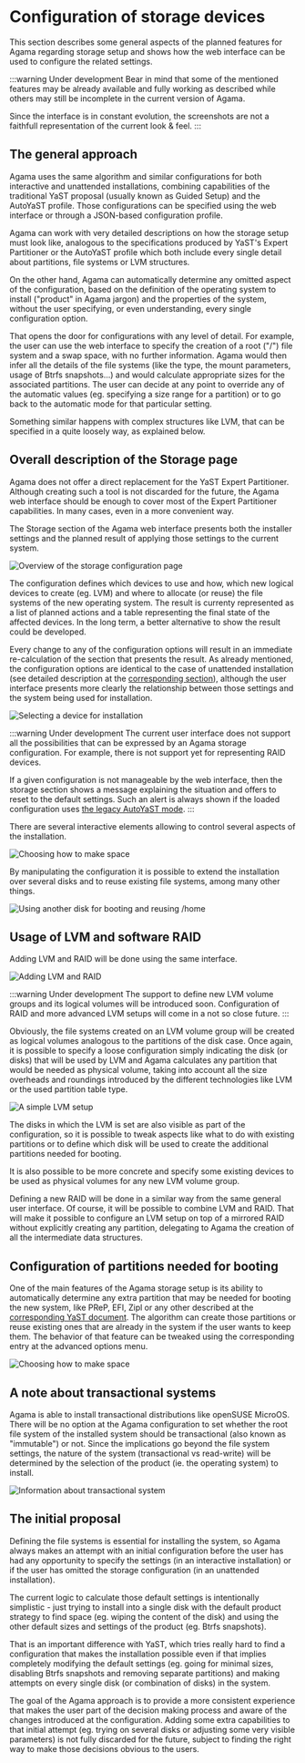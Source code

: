 # Configuration of storage devices

This section describes some general aspects of the planned features for Agama regarding
storage setup and shows how the web interface can be used to configure the related
settings.

:::warning Under development
Bear in mind that some of the mentioned features may be already available and fully working as
described while others may still be incomplete in the current version of Agama.

Since the interface is in constant evolution, the screenshots are not a faithfull representation
of the current look & feel.
:::

## The general approach

Agama uses the same algorithm and similar configurations for both interactive and unattended
installations, combining capabilities of the traditional YaST proposal (usually known as Guided
Setup) and the AutoYaST profile. Those configurations can be specified using the web interface
or through a JSON-based configuration profile.

Agama can work with very detailed descriptions on how the storage setup must look like, analogous to
the specifications produced by YaST's Expert Partitioner or the AutoYaST profile which both include
every single detail about partitions, file systems or LVM structures.

On the other hand, Agama can automatically determine any omitted aspect of the configuration, based
on the definition of the operating system to install ("product" in Agama jargon) and the properties
of the system, without the user specifying, or even understanding, every single configuration
option.

That opens the door for configurations with any level of detail. For example, the user can use the
web interface to specify the creation of a root ("/") file system and a swap space, with no further
information. Agama would then infer all the details of the file systems (like the type, the mount
parameters, usage of Btrfs snapshots...) and would calculate appropriate sizes for the associated
partitions. The user can decide at any point to override any of the automatic values (eg. specifying
a size range for a partition) or to go back to the automatic mode for that particular setting.

Something similar happens with complex structures like LVM, that can be specified in a quite loosely
way, as explained below.

## Overall description of the Storage page

Agama does not offer a direct replacement for the YaST Expert Partitioner. Although creating such a
tool is not discarded for the future, the Agama web interface should be enough to cover most of the
Expert Partitioner capabilities. In many cases, even in a more convenient way.

The Storage section of the Agama web interface presents both the installer settings and the planned
result of applying those settings to the current system.

![Overview of the storage configuration page](/img/user/storage-overview.png)

The configuration defines which devices to use and how, which new logical devices to create
(eg. LVM) and where to allocate (or reuse) the file systems of the new operating system.
The result is currenty represented as a list of planned actions and a table representing the final
state of the affected devices. In the long term, a better alternative to show the result could be
developed.

Every change to any of the configuration options will result in an immediate re-calculation of the
section that presents the result. As already mentioned, the configuration options are identical to
the case of unattended installation (see detailed description at the [corresponding
section](../unattended/storage.md)), although the user interface presents more clearly the
relationship between those settings and the system being used for installation.

![Selecting a device for installation](/img/user/storage-device.png)

:::warning Under development
The current user interface does not support all the possibilities that can be expressed by an Agama
storage configuration. For example, there is not support yet for representing RAID devices.

If a given configuration is not manageable by the web interface, then the storage section shows a
message explaining the situation and offers to reset to the default settings. Such an alert is
always shown if the loaded configuration uses [the legacy AutoYaST
mode](../unattended/storage#unattended-installation-using-the-legacy-autoyast-mode).
:::

There are several interactive elements allowing to control several aspects of the installation.

![Choosing how to make space](/img/user/storage-space.png)

By manipulating the configuration it is possible to extend the installation over several disks and
to reuse existing file systems, among many other things.

![Using another disk for booting and reusing /home](/img/user/storage-two-disks.png)

## Usage of LVM and software RAID

Adding LVM and RAID will be done using the same interface.

![Adding LVM and RAID](/img/user/storage-add-device.png)

:::warning Under development
The support to define new LVM volume groups and its logical volumes will be introduced soon.
Configuration of RAID and more advanced LVM setups will come in a not so close future.
:::

Obviously, the file systems created on an LVM volume group will be created as logical volumes
analogous to the partitions of the disk case. Once again, it is possible to specify a loose
configuration simply indicating the disk (or disks) that will be used by LVM and Agama calculates
any partition that would be needed as physical volume, taking into account all the size overheads
and roundings introduced by the different technologies like LVM or the used partition table type.

![A simple LVM setup](/img/user/storage-simple-lvm.png)

The disks in which the LVM is set are also visible as part of the configuration, so it is possible
to tweak aspects like what to do with existing partitions or to define which disk will be used to
create the additional partitions needed for booting.

It is also possible to be more concrete and specify some existing devices to be used as physical
volumes for any new LVM volume group.

Defining a new RAID will be done in a similar way from the same general user interface. Of course,
it will be possible to combine LVM and RAID. That will make it possible to configure an LVM setup
on top of a mirrored RAID without explicitly creating any partition, delegating to Agama the
creation of all the intermediate data structures.

## Configuration of partitions needed for booting

One of the main features of the Agama storage setup is its ability to automatically determine any extra
partition that may be needed for booting the new system, like PReP, EFI, Zipl or any other described
at the [corresponding YaST
document](https://github.com/yast/yast-storage-ng/blob/master/doc/boot-requirements.md). The
algorithm can create those partitions or reuse existing ones that are already in the system if the
user wants to keep them. The behavior of that feature can be tweaked using the corresponding entry
at the advanced options menu.

![Choosing how to make space](/img/user/storage-boot.png)

## A note about transactional systems

Agama is able to install transactional distributions like openSUSE MicroOS. There will be no option
at the Agama configuration to set whether the root file system of the installed system should be
transactional (also known as "immutable") or not. Since the implications go beyond the file system
settings, the nature of the system (transactional vs read-write) will be determined by the selection
of the product (ie. the operating system) to install.

![Information about transactional system](/img/user/storage-transactional.png)

## The initial proposal

Defining the file systems is essential for installing the system, so Agama always makes an attempt
with an initial configuration before the user has had any opportunity to specify the settings (in
an interactive installation) or if the user has omitted the storage configuration (in an unattended
installation).

The current logic to calculate those default settings is intentionally simplistic - just trying to
install into a single disk with the default product strategy to find space (eg. wiping the content
of the disk) and using the other default sizes and settings of the product (eg. Btrfs snapshots).

That is an important difference with YaST, which tries really hard to find a configuration that
makes the installation possible even if that implies completely modifying the default settings (eg.
going for minimal sizes, disabling Btrfs snapshots and removing separate partitions) and making
attempts on every single disk (or combination of disks) in the system.

The goal of the Agama approach is to provide a more consistent experience that makes the user part
of the decision making process and aware of the changes introduced at the configuration. Adding some
extra capabilities to that initial attempt (eg. trying on several disks or adjusting some very
visible parameters) is not fully discarded for the future, subject to finding the right way to make
those decisions obvious to the users.
